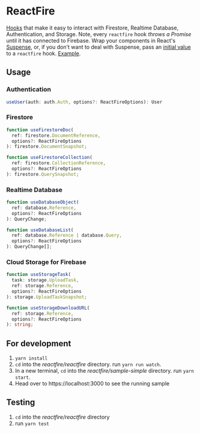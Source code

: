 # ReactFire

[Hooks](https://reactjs.org/docs/hooks-intro.html) that make it easy to interact with Firestore, Realtime Database, Authentication, and Storage. Note, every `reactfire` hook _throws a Promise_ until it has connected to Firebase. Wrap your components in React's [Suspense](https://reactjs.org/docs/code-splitting.html#suspense), or, if you don't want to deal with Suspense, pass an [initial value](/reactfire/index.ts#L10) to a `reactfire` hook. [Example](/sample-simple/src/Auth.js#L50).

## Usage

### Authentication

```ts
useUser(auth: auth.Auth, options?: ReactFireOptions): User
```

### Firestore

```ts
function useFirestoreDoc(
  ref: firestore.DocumentReference,
  options?: ReactFireOptions
): firestore.DocumentSnapshot;
```

```ts
function useFirestoreCollection(
  ref: firestore.CollectionReference,
  options?: ReactFireOptions
): firestore.QuerySnapshot;
```

### Realtime Database

```ts
function useDatabaseObject(
  ref: database.Reference,
  options?: ReactFireOptions
): QueryChange;
```

```ts
function useDatabaseList(
  ref: database.Reference | database.Query,
  options?: ReactFireOptions
): QueryChange[];
```

### Cloud Storage for Firebase

```ts
function useStorageTask(
  task: storage.UploadTask,
  ref: storage.Reference,
  options?: ReactFireOptions
): storage.UploadTaskSnapshot;
```

```ts
function useStorageDownloadURL(
  ref: storage.Reference,
  options?: ReactFireOptions
): string;
```

## For development

1. `yarn install`
1. `cd` into the _reactfire/reactfire_ directory. run `yarn run watch`.
1. In a new terminal, `cd` into the _reactfire/sample-simple_ directory. run `yarn start`.
1. Head over to https://localhost:3000 to see the running sample

## Testing

1. `cd` into the _reactfire/reactfire_ directory
1. run `yarn test`
